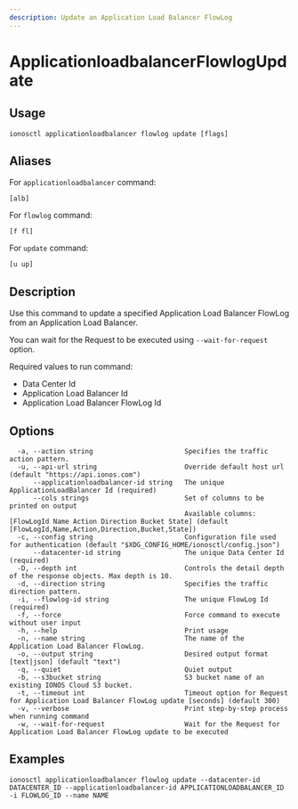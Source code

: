 ```yaml
---
description: Update an Application Load Balancer FlowLog
---
```


# ApplicationloadbalancerFlowlogUpdate

## Usage

```text
ionosctl applicationloadbalancer flowlog update [flags]
```

## Aliases

For `applicationloadbalancer` command:

```text
[alb]
```

For `flowlog` command:

```text
[f fl]
```

For `update` command:

```text
[u up]
```

## Description

Use this command to update a specified Application Load Balancer FlowLog from an Application Load Balancer.

You can wait for the Request to be executed using `--wait-for-request` option.

Required values to run command:

* Data Center Id
* Application Load Balancer Id
* Application Load Balancer FlowLog Id

## Options

```text
  -a, --action string                       Specifies the traffic action pattern.
  -u, --api-url string                      Override default host url (default "https://api.ionos.com")
      --applicationloadbalancer-id string   The unique ApplicationLoadBalancer Id (required)
      --cols strings                        Set of columns to be printed on output 
                                            Available columns: [FlowLogId Name Action Direction Bucket State] (default [FlowLogId,Name,Action,Direction,Bucket,State])
  -c, --config string                       Configuration file used for authentication (default "$XDG_CONFIG_HOME/ionosctl/config.json")
      --datacenter-id string                The unique Data Center Id (required)
  -D, --depth int                           Controls the detail depth of the response objects. Max depth is 10.
  -d, --direction string                    Specifies the traffic direction pattern.
  -i, --flowlog-id string                   The unique FlowLog Id (required)
  -f, --force                               Force command to execute without user input
  -h, --help                                Print usage
  -n, --name string                         The name of the Application Load Balancer FlowLog.
  -o, --output string                       Desired output format [text|json] (default "text")
  -q, --quiet                               Quiet output
  -b, --s3bucket string                     S3 bucket name of an existing IONOS Cloud S3 bucket.
  -t, --timeout int                         Timeout option for Request for Application Load Balancer FlowLog update [seconds] (default 300)
  -v, --verbose                             Print step-by-step process when running command
  -w, --wait-for-request                    Wait for the Request for Application Load Balancer FlowLog update to be executed
```

## Examples

```text
ionosctl applicationloadbalancer flowlog update --datacenter-id DATACENTER_ID --applicationloadbalancer-id APPLICATIONLOADBALANCER_ID -i FLOWLOG_ID --name NAME
```


